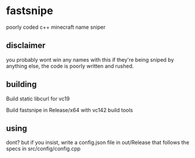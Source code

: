 # fastsnipe
poorly coded c++ minecraft name sniper

## disclaimer
you probably wont win any names with this if they're being sniped by anything else, the code is poorly written and rushed.

## building
Build static libcurl for vc19

Build fastsnipe in Release/x64 with vc142 build tools

## using
dont? but if you insist, write a config.json file in out/Release that follows the specs in src/config/config.cpp